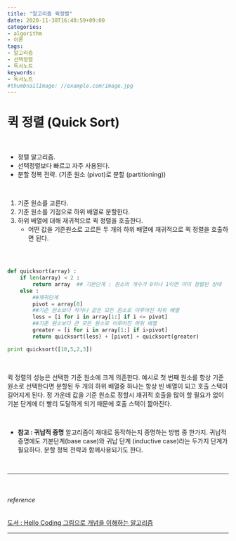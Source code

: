 ```yaml
---
title: "알고리즘 퀵정렬"
date: 2020-11-30T16:40:59+09:00
categories:
- algorithm
- 이론
tags:
- 알고리즘
- 선택정렬
- 독서노트
keywords:
- 독서노트
#thumbnailImage: //example.com/image.jpg
---
```


<!--more-->
# 퀵 정렬 (Quick Sort)

&nbsp;

- 정렬 알고리즘.
- 선택정렬보다 빠르고 자주 사용된다.  
- 분할 정복 전략. (기준 원소 (pivot)로 분할 (partitioning))

&nbsp;

1. 기준 원소를 고른다.
2. 기준 원소를 기점으로 하위 배열로 분할한다.
3. 하위 배열에 대해 재귀적으로 퀵 정렬을 호출한다.  
    - 어떤 값을 기준원소로 고르든 두 개의 하위 배열에 재귀적으로 퀵 정렬을 호출하면 된다.

&nbsp;

```python

def quicksort(array) :
    if len(array) < 2 :
        return array  ## 기본단계 : 원소의 개수가 0이나 1이면 이미 정렬된 상태
    else :
        ##재귀단계
        pivot = array[0]
        ##기준 원소보다 작거나 같은 모든 원소로 이루어진 하위 배열
        less = [i for i in array[1:] if i <= pivot]
        ##기준 원소보다 큰 모든 원소로 이루어진 하위 배열
        greater = [i for i in array[1:] if i>pivot]
        return quicksort(less) + [pivot] + quicksort(greater)

print quicksort([10,5,2,3])

```

&nbsp;

퀵 정렬의 성능은 선택한 기준 원소에 크게 의존한다.
예시로 첫 번째 원소를 항상 기준 원소로 선택한다면 분할된 두 개의 하위 배열중 하나는 항상 빈 배열이 되고 호출 스택이 길어지게 된다. 정 가운데 값을 기준 원소로 정할시 재귀적 호출을 많이 할 필요가 없이 기본 단게에 더 빨리 도달하게 되기 때문에 호출 스택이 짧아진다.

&nbsp;

- **참고 : 귀납적 증명**
알고리즘이 재대로 동작하는지 증명하는 방법 중 한가지. 귀납적 증명에도 기본단계(base case)와 귀납 단계 (inductive case)라는 두가지 단계가 필요하다. 분할 정복 전략과 함께사용되기도 한다.

&nbsp;

-----

&nbsp;

###### reference
[도서 : Hello Coding 그림으로 개념을 이해하는 알고리즘](https://book.naver.com/bookdb/book_detail.nhn?bid=11823284)


-----